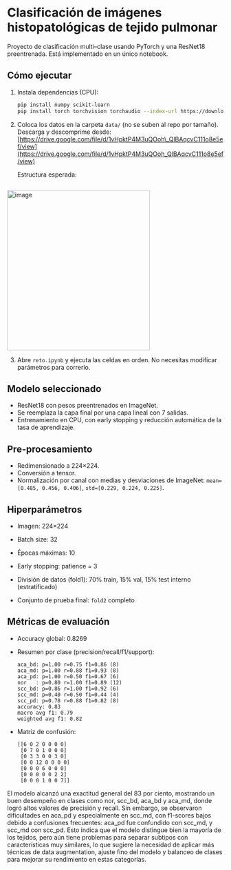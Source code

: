 # Clasificación de imágenes histopatológicas de tejido pulmonar

Proyecto de clasificación multi–clase usando PyTorch y una ResNet18 preentrenada. Está implementado en un único notebook.

## Cómo ejecutar

1. Instala dependencias (CPU):

   ```bash
   pip install numpy scikit-learn
   pip install torch torchvision torchaudio --index-url https://download.pytorch.org/whl/cpu
   ```

2. Coloca los datos en la carpeta `data/` (no se suben al repo por tamaño). Descarga y descomprime desde:
   [https://drive.google.com/file/d/1vHpktP4M3uQOoh\_QlBAqcvC111o8e5ef/view](https://drive.google.com/file/d/1vHpktP4M3uQOoh_QlBAqcvC111o8e5ef/view)

   Estructura esperada:

   ```
<img width="332" height="371" alt="image" src="https://github.com/user-attachments/assets/5dd3d2a6-3c39-4d8d-b8bb-65e7b67e481b" />

3. Abre `reto.ipynb` y ejecuta las celdas en orden. No necesitas modificar parámetros para correrlo.

## Modelo seleccionado

* ResNet18 con pesos preentrenados en ImageNet.
* Se reemplaza la capa final por una capa lineal con 7 salidas.
* Entrenamiento en CPU, con early stopping y reducción automática de la tasa de aprendizaje.

## Pre-procesamiento

* Redimensionado a 224×224.
* Conversión a tensor.
* Normalización por canal con medias y desviaciones de ImageNet:
  `mean=[0.485, 0.456, 0.406]`, `std=[0.229, 0.224, 0.225]`.


## Hiperparámetros

* Imagen: 224×224
* Batch size: 32
* Épocas máximas: 10

* Early stopping: patience = 3
* División de datos (fold1): 70% train, 15% val, 15% test interno (estratificado)
* Conjunto de prueba final: `fold2` completo

## Métricas de evaluación 

* Accuracy global: 0.8269

* Resumen por clase (precision/recall/f1/support):

  ```
  aca_bd: p=1.00 r=0.75 f1=0.86 (8)
  aca_md: p=1.00 r=0.88 f1=0.93 (8)
  aca_pd: p=1.00 r=0.50 f1=0.67 (6)
  nor   : p=0.80 r=1.00 f1=0.89 (12)
  scc_bd: p=0.86 r=1.00 f1=0.92 (6)
  scc_md: p=0.40 r=0.50 f1=0.44 (4)
  scc_pd: p=0.78 r=0.88 f1=0.82 (8)
  accuracy: 0.83
  macro avg f1: 0.79
  weighted avg f1: 0.82
  ```

* Matriz de confusión:

  ```
  [[6 0 2 0 0 0 0]
   [0 7 0 1 0 0 0]
   [0 3 3 0 0 3 0]
   [0 0 12 0 0 0 0]
   [0 0 0 6 0 0 0]
   [0 0 0 0 0 2 2]
   [0 0 0 1 0 0 7]]
  ```
El modelo alcanzó una exactitud general del 83 por ciento, mostrando un buen desempeño en clases como nor, scc_bd, aca_bd y aca_md, donde logró altos valores de precisión y recall. Sin embargo, se observaron dificultades en aca_pd y especialmente en scc_md, con f1-scores bajos debido a confusiones frecuentes: aca_pd fue confundido con scc_md, y scc_md con scc_pd. Esto indica que el modelo distingue bien la mayoría de los tejidos, pero aún tiene problemas para separar subtipos con características muy similares, lo que sugiere la necesidad de aplicar más técnicas de data augmentation, ajuste fino del modelo y balanceo de clases para mejorar su rendimiento en estas categorías.

